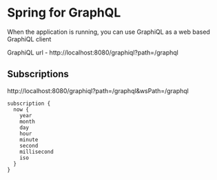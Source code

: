 # Spring for GraphQL

When the application is running, you can use GraphiQL as a web based GraphiQL client

GraphiQL url - http://localhost:8080/graphiql?path=/graphql

## Subscriptions

http://localhost:8080/graphiql?path=/graphql&wsPath=/graphql

    subscription {
      now {
        year
        month
        day
        hour
        minute
        second
        millisecond
        iso
      }
    }
